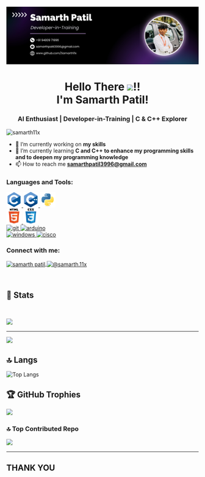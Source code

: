 ![Templete](https://github.com/Samarth11x/Front-end/blob/main/images/temp2.jpg)
</br>
<h1 align="center">Hello There <img src="https://raw.githubusercontent.com/MartinHeinz/MartinHeinz/master/wave.gif" width="30px">!! <br> I'm Samarth Patil!</h1>
<h3 align="center"> AI Enthusiast | Developer-in-Training | C & C++ Explorer </h3>

<p align="left"> <img src="https://komarev.com/ghpvc/?username=samarth11x&label=Profile%20views&color=0e75b6&style=flat" alt="samarth11x" /> </p>

- 🚀 I’m currently working on **my skills**
- 🌱 I’m currently learning **C and C++ to enhance my programming skills and to deepen my programming knowledge**
- 📫 How to reach me **samarthpatil3996@gmail.com**

<h3 align="left">Languages and Tools:</h3>
<p align="left">
<a href="https://www.cprogramming.com/" target="_blank" rel="noreferrer"> 
    <img src="https://raw.githubusercontent.com/devicons/devicon/master/icons/c/c-original.svg" alt="c" width="40" height="40"/> 
  </a>
  <a href="https://www.w3schools.com/cpp/" target="_blank" rel="noreferrer"> 
    <img src="https://raw.githubusercontent.com/devicons/devicon/master/icons/cplusplus/cplusplus-original.svg" alt="cplusplus" width="40" height="40"/> 
  </a>
   <a href="https://www.python.org" target="_blank" rel="noreferrer"> 
    <img src="https://raw.githubusercontent.com/devicons/devicon/master/icons/python/python-original.svg" alt="python" width="40" height="40"/> </a>
<br>
    <a href="https://www.w3.org/html/" target="_blank" rel="noreferrer"> 
        <img src="https://raw.githubusercontent.com/devicons/devicon/master/icons/html5/html5-original-wordmark.svg" alt="html5" width="40" height="40"/> </a> 
    <a href="https://www.w3schools.com/css/" target="_blank" rel="noreferrer"> 
          <img src="https://raw.githubusercontent.com/devicons/devicon/master/icons/css3/css3-original-wordmark.svg" alt="css3" width="40" height="40"/> </a> 
    <br>
  <a href="https://git-scm.com/" target="_blank" rel="noreferrer"> 
    <img src="https://www.vectorlogo.zone/logos/git-scm/git-scm-icon.svg" alt="git" width="40" height="40"/> 
  </a> 
  <a href="https://www.arduino.cc/" target="_blank" rel="noreferrer"> 
    <img src="https://cdn.worldvectorlogo.com/logos/arduino-1.svg" alt="arduino" width="40" height="40"/> 
  </a> 
<br>
  <a href="https://www.microsoft.com/en-us/windows/" target="_blank" rel="noreferrer">
    <img src="https://img.shields.io/badge/Windows-%234D4D4D.svg?style=for-the-badge&logo=windows&logoColor=white" alt="windows" width="70" height="30"/>
  </a>
  <a href="https://www.cisco.com/" target="_blank" rel="noreferrer">
    <img src="https://img.shields.io/badge/cisco-%23049fd9.svg?style=for-the-badge&logo=cisco&logoColor=black" alt="cisco" width="70" height="30"/>
  </a>
</p>

<h3 align="left">Connect with me:</h3>
<p align="left">
  <a href="https://www.linkedin.com/in/samarth-patil-samarth11x" target="blank">
    <img align="center" src="https://raw.githubusercontent.com/rahuldkjain/github-profile-readme-generator/master/src/images/icons/Social/linked-in-alt.svg" alt="samarth patil" height="30" width="40" />
  </a>
  <a href="https://instagram.com/@samarth.11x" target="blank">
    <img align="center" src="https://raw.githubusercontent.com/rahuldkjain/github-profile-readme-generator/master/src/images/icons/Social/instagram.svg" alt="@samarth.11x" height="30" width="40" />
  </a>
</p>

<br>

## 🚀 Stats
<br>

![](https://github-readme-stats.vercel.app/api?username=Samarth11x&theme=dark&hide_border=true&include_all_commits=false&count_private=false)<br/> <hr>
![](https://github-readme-streak-stats.herokuapp.com/?user=Samarth11x&theme=dark&hide_border=true)<br/>

## 🔝 Langs
![Top Langs](https://github-readme-stats.vercel.app/api/top-langs/?username=Samarth11x&layout=compact&theme=radical) <br>

## 🏆 GitHub Trophies
![](https://github-profile-trophy.vercel.app/?username=Samarth11x&theme=one_dark_pro&no-frame=true&no-bg=false&margin-w=4)

### 🔝 Top Contributed Repo
![](https://github-contributor-stats.vercel.app/api?username=Samarth11x&limit=5&theme=blue_navy&combine_all_yearly_contributions=true)

---

## THANK YOU

  



